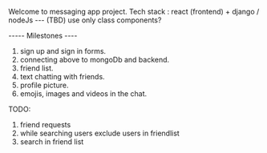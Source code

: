 Welcome to messaging app project.
Tech stack : react (frontend) + django / nodeJs --- (TBD)
use only class components?

----- Milestones ----

1. sign up and sign in forms.
2. connecting above to mongoDb and backend.
3. friend list.
4. text chatting with friends.
5. profile picture.
6. emojis, images and videos in the chat.

TODO:

1. friend requests
2. while searching users exclude users in friendlist
3. search in friend list
